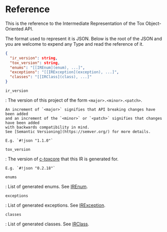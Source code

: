 # Reference

This is the reference to the Intermediate Representation of the Tox Object-Oriented API.

The format used to represent it is JSON.
Below is the root of the JSON and you are welcome to expend any Type and read the reference of it.

```json title="Root"
{
  "ir_version": string,
  "tox_version": string,
  "enums": "[[IREnum](enum), ...]",
  "exceptions": "[[IRException](exception), ...]",
  "classes": "[[IRClass](class), ...]"
}
```

`ir_version`

:   The version of this project of the form `<major>.<minor>.<patch>`.
    
    An increment of `<major>` signifies that API breaking changes have been added
    and an increment of the `<minor>` or `<patch>` signifies that changes have been added
    with backwards compatibility in mind.
    See [Semantic Versioning](https://semver.org/) for more details.
    
    E.g. `#!json "1.1.0"`

`tox_version`

:   The version of [c-toxcore](https://github.com/TokTok/c-toxcore) that this IR is generated for.
    
    E.g. `#!json "0.2.18"`

`enums`

:   List of generated enums. See [IREnum](enum).

`exceptions`

:   List of generated exceptions. See [IRException](exception).

`classes`

:   List of generated classes. See [IRClass](class).
